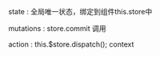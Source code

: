 state : 全局唯一状态，绑定到组件this.store中

mutations : store.commit 调用

action : this.$store.dispatch(); context

